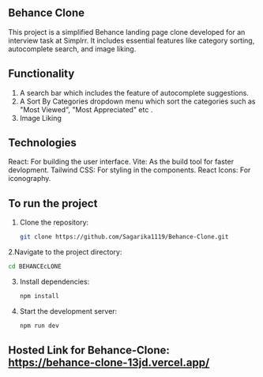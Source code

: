 ## Behance Clone

This project is a simplified Behance landing page clone developed for an interview task at Simplrr. It includes essential features like category sorting, autocomplete search, and image liking. 

## Functionality

1. A search bar which includes the feature of autocomplete suggestions.
2. A Sort By Categories dropdown menu which sort the categories such as "Most Viewed", "Most Appreciated" etc .
3. Image Liking

## Technologies
React: For building the user interface.
Vite: As the build tool for faster devlopment.
Tailwind CSS: For styling in the components.
React Icons: For iconography.

## To run the project 
1. Clone the repository:
   ```bash
   git clone https://github.com/Sagarika1119/Behance-Clone.git
   ```
2.Navigate to the project directory:
```bash
cd BEHANCEcLONE
```
3. Install dependencies:
   ```bash
   npm install
   ```

4. Start the development server:
   ```bash
   npm run dev
   ```
 
## Hosted Link for Behance-Clone: https://behance-clone-13jd.vercel.app/
